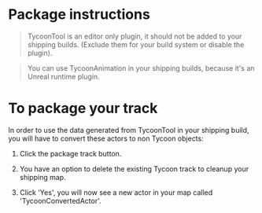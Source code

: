 
# Package instructions

> TycoonTool is an editor only plugin, it should not be added to your shipping builds. (Exclude them for your build system or disable the plugin).

> You can use TycoonAnimation in your shipping builds, because it's an Unreal runtime plugin.


# To package your track

In order to use the data generated from TycoonTool in your shipping build, you will have to convert these actors to non Tycoon objects:

1. Click the package track button.

2. You have an option to delete the existing Tycoon track to cleanup your shipping map.

3. Click 'Yes', you will now see a new actor in your map called 'TycoonConvertedActor'.





